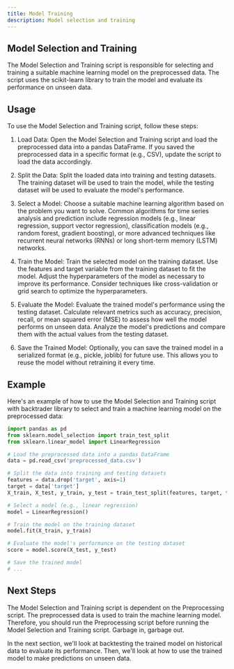 ```yaml
---
title: Model Training
description: Model selection and training
---
```


## Model Selection and Training

The Model Selection and Training script is responsible for selecting and training a suitable machine learning model on the preprocessed data. The script uses the scikit-learn library to train the model and evaluate its performance on unseen data.

## Usage

To use the Model Selection and Training script, follow these steps:

1. Load Data: Open the Model Selection and Training script and load the preprocessed data into a pandas DataFrame. If you saved the preprocessed data in a specific format (e.g., CSV), update the script to load the data accordingly.

2. Split the Data: Split the loaded data into training and testing datasets. The training dataset will be used to train the model, while the testing dataset will be used to evaluate the model's performance.

3. Select a Model: Choose a suitable machine learning algorithm based on the problem you want to solve. Common algorithms for time series analysis and prediction include regression models (e.g., linear regression, support vector regression), classification models (e.g., random forest, gradient boosting), or more advanced techniques like recurrent neural networks (RNNs) or long short-term memory (LSTM) networks.

4. Train the Model: Train the selected model on the training dataset. Use the features and target variable from the training dataset to fit the model. Adjust the hyperparameters of the model as necessary to improve its performance. Consider techniques like cross-validation or grid search to optimize the hyperparameters.

5. Evaluate the Model: Evaluate the trained model's performance using the testing dataset. Calculate relevant metrics such as accuracy, precision, recall, or mean squared error (MSE) to assess how well the model performs on unseen data. Analyze the model's predictions and compare them with the actual values from the testing dataset.

6. Save the Trained Model: Optionally, you can save the trained model in a serialized format (e.g., pickle, joblib) for future use. This allows you to reuse the model without retraining it every time.

## Example
Here's an example of how to use the Model Selection and Training script with backtrader library to select and train a machine learning model on the preprocessed data:

```python
import pandas as pd
from sklearn.model_selection import train_test_split
from sklearn.linear_model import LinearRegression

# Load the preprocessed data into a pandas DataFrame
data = pd.read_csv('preprocessed_data.csv')

# Split the data into training and testing datasets
features = data.drop('target', axis=1)
target = data['target']
X_train, X_test, y_train, y_test = train_test_split(features, target, test_size=0.2, random_state=42)

# Select a model (e.g., linear regression)
model = LinearRegression()

# Train the model on the training dataset
model.fit(X_train, y_train)

# Evaluate the model's performance on the testing dataset
score = model.score(X_test, y_test)

# Save the trained model
# ...
```

## Next Steps

The Model Selection and Training script is dependent on the Preprocessing script. The preprocessed data is used to train the machine learning model. Therefore, you should run the Preprocessing script before running the Model Selection and Training script. Garbage in, garbage out.

In the next section, we'll look at backtesting the trained model on historical data to evaluate its performance. Then, we'll look at how to use the trained model to make predictions on unseen data.
